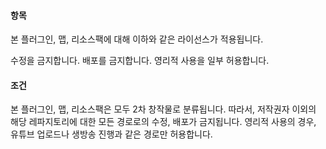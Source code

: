 #### 항목
본 플러그인, 맵, 리소스팩에 대해 이하와 같은 라이선스가 적용됩니다.

수정을 금지합니다.
배포를 금지합니다.
영리적 사용을 일부 허용합니다.

#### 조건
본 플러그인, 맵, 리소스팩은 모두 2차 창작물로 분류됩니다.
따라서, 저작권자 이외의 해당 레파지토리에 대한 모든 경로로의 수정, 배포가 금지됩니다.
영리적 사용의 경우, 유튜브 업로드나 생방송 진행과 같은 경로만 허용합니다.

